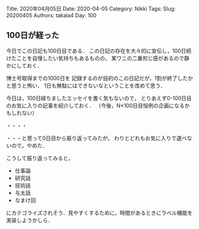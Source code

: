 ﻿Title: 2020年04月05日
Date: 2020-04-05
Category: Nikki
Tags: 
Slug: 20200405
Authors: takala4
Day: 100


## 100日が経った

今日でこの日記も100日目である．
この日記の存在を大々的に宣伝し，100日続けたことを自慢したい気持ちもあるものの，
某ワニの二番煎じ感があるので静かにしておく．


博士号取得までの1000日を
記録するのが目的のこの日記だが，1割が終了したかと思うと怖い．
1日も無駄にはできないなということを改めて思う．


今日は，100日経ちましたエッセイを書く気もないので，
とりあえず0-100日目のお気に入りの記事を紹介しておく．
（今後，N×100日目恒例の企画になるかもしれない）


・・・・



・・・と思って0日目から振り返ってみたが，
わりとどれもお気に入りで選べないので，やめた．



こうして振り返ってみると，

* 仕事論
* 研究話
* 技術話
* 与太話
* なまけ回


にカテゴライズされそう．見やすくするために，時間があるときにラベル機能を実装しようかしら．

